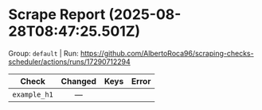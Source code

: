 # Scrape Report (2025-08-28T08:47:25.501Z)

Group: `default`  |  Run: https://github.com/AlbertoRoca96/scraping-checks-scheduler/actions/runs/17290712294

| Check | Changed | Keys | Error |
|---|:---:|:--|:--|
| `example_h1` | — |  |  |
